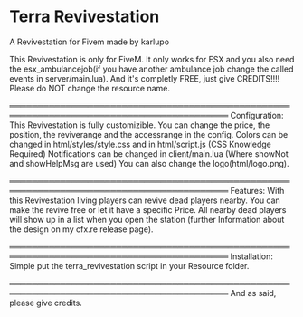 # Terra Revivestation
A Revivestation for Fivem made by karlupo

This Revivestation is only for FiveM. 
It only works for ESX and you also need the esx_ambulancejob(if you have another ambulance job change the called events in server/main.lua).
And it's completly FREE, just give CREDITS!!!!
Please do NOT change the resource name.

═════════════════════════════════════════════════════════════════════════════════════════
Configuration:
This Revivestation is fully customizible.
You can change the price, the position, the reviverange and the accessrange in the config. 
Colors can be changed in html/styles/style.css and in html/script.js (CSS Knowledge Required)
Notifications can be changed in client/main.lua (Where showNot and showHelpMsg are used)
You can also change the logo(html/logo.png).




═════════════════════════════════════════════════════════════════════════════════════════
Features: 
With this Revivestation living players can revive dead players nearby.
You can make the revive free or let it have a specific Price.
All nearby dead players will show up in a list when you open the station (further Information about the design on my cfx.re release page).




═════════════════════════════════════════════════════════════════════════════════════════
Installation: 
Simple put the terra_revivestation script in your Resource folder.

















═════════════════════════════════════════════════════════════════════════════════════════
And as said, please give credits.

